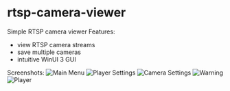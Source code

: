 # rtsp-camera-viewer
Simple RTSP camera viewer
Features:
 - view RTSP camera streams
 - save multiple cameras
 - intuitive WinUI 3 GUI

Screenshots:
![Main Menu](https://i.imgur.com/nIBknp2.png)
![Player Settings](https://i.imgur.com/GKdPcUo.png)
![Camera Settings](https://i.imgur.com/gohwsI3.png)
![Warning](https://i.imgur.com/sVzRUCE.png)
![Player](https://i.imgur.com/BxsQTS7.png)
